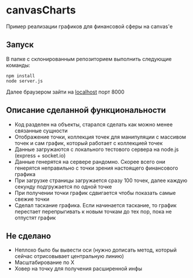 canvasCharts
============

Пример реализации графиков для финансовой сферы на canvas'е

## Запуск

В папке с склонированным репозиторием выполнить следующие команды:

    npm install
    node server.js
    
Далее браузером зайти на [localhost](http://localhost:8000) порт 8000

## Описание сделанной функциональности

+ Код разделен на объекты, старался сделать как можно менее связанные сущности
+ Отображение точки, коллекция точек для манипуляции с массивом точек и сам график, который работает с коллекцией точек
+ Данные загружаются с локального тестового сервера на node.js (express + socket.io)
+ Данные генерятся на сервере рандомно. Скорее всего они генерятся неправильно с точки зрения настоящего финансового графика
+ При загрузке страницы загружается сразу 100 точек, далее каждую секунду подгружается по одной точке
+ При получении точки график сдвигается чтобы показать самые свежие точки
+ Сделал таскание графика. Если начинается таскание, то график перестает перепрыгивать к новым точкам до тех пор, пока не отпустят график


## Не сделано

+ Неплохо было бы вывести оси (нужно дописать метод, который сейчас отрисовывает центральную линию)
+ Масштабирование по Х
+ Ховер на точку для получения расширенной инфы
